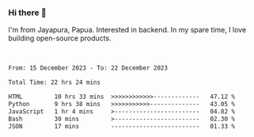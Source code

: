 ### Hi there 👋

I'm from Jayapura, Papua. Interested in backend. In my spare time, I love building open-source products.

<br>

 
 <!--START_SECTION:waka-->

```txt
From: 15 December 2023 - To: 22 December 2023

Total Time: 22 hrs 24 mins

HTML         10 hrs 33 mins  >>>>>>>>>>>>-------------   47.12 %
Python       9 hrs 38 mins   >>>>>>>>>>>--------------   43.05 %
JavaScript   1 hr 4 mins     >------------------------   04.82 %
Bash         30 mins         >------------------------   02.30 %
JSON         17 mins         -------------------------   01.33 %
```

<!--END_SECTION:waka-->
